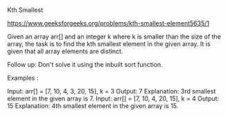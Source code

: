 Kth Smallest


https://www.geeksforgeeks.org/problems/kth-smallest-element5635/1

Given an array arr[] and an integer k where k is smaller than the size of the array, the task is to find the kth smallest element in the given array. It is given that all array elements are distinct.

Follow up: Don't solve it using the inbuilt sort function.

Examples :

Input: arr[] = [7, 10, 4, 3, 20, 15], k = 3
Output:  7
Explanation: 3rd smallest element in the given array is 7.
Input: arr[] = [7, 10, 4, 20, 15], k = 4 
Output:  15
Explanation: 4th smallest element in the given array is 15.
